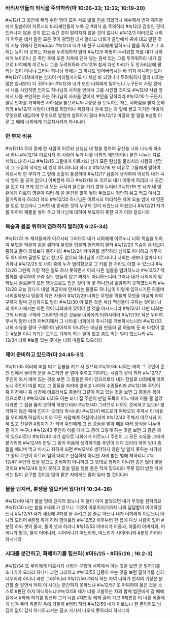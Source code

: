 ### 바리새인들의 외식을 주의하라(마 10:26-33; 12:32; 10:19-20)

#눅12/1 그 동안에 무리 수만 명이 모여 서로 밟힐 만큼 되었더니 예수께서 먼저 제자들에게 말씀하여 이르시되 바리새인들의 누룩 곧 #외식 을 주의하라
#눅12/2 감추인 것이 드러나지 않을 것이 없고 숨긴 것이 알려지지 않을 것이 없나니
#눅12/3 이러므로 너희가 어두운 데서 말한 모든 것이 광명한 데서 들리고 너희가 골방에서 귀에 대고 말한 것이 지붕 위에서 전파되리라
#눅12/4 내가 내 친구 너희에게 말하노니 몸을 죽이고 그 후에는 능히 더 못하는 자들을 두려워하지 말라
#눅12/5 마땅히 두려워할 자를 내가 너희에게 보이리니 곧 죽인 후에 또한 지옥에 던져 넣는 권세 있는 그를 두려워하라 내가 참으로 너희에게 이르노니 그를 두려워하라
#눅12/6 참새 다섯 마리가 두 앗사리온에 팔리는 것이 아니냐 그러나 하나님 앞에는 그 하나도 잊어버리시는 바 되지 아니하는도다
#눅12/7 너희에게는 심지어 머리털까지도 다 세신 바 되었나니 두려워하지 말라 너희는 많은 참새보다 더 귀하니라
#눅12/8 내가 또한 너희에게 말하노니 누구든지 사람 앞에서 나를 시인하면 인자도 하나님의 사자들 앞에서 그를 시인할 것이요
#눅12/9 사람 앞에서 나를 부인하는 자는 하나님의 사자들 앞에서 부인을 당하리라
#눅12/10 누구든지 말로 인자를 거역하면 사하심을 받으려니와 #성령 을 모독하는 자는 사하심을 받지 못하리라
#눅12/11 사람이 너희를 회당이나 위정자나 권세 있는 자 앞에 끌고 가거든 어떻게 무엇으로 대답하며 무엇으로 말할까 염려하지 말라
#눅12/12 마땅히 할 말을 #성령 이 곧 그 때에 너희에게 가르치시리라 하시니라

### 한 부자 비유

#눅12/13 무리 중에 한 사람이 이르되 선생님 내 형을 명하여 유산을 나와 나누게 하소서 하니
#눅12/14 이르시되 이 사람아 누가 나를 너희의 재판장이나 물건 나누는 자로 세웠느냐 하시고
#눅12/15 그들에게 이르시되 삼가 모든 탐심을 물리치라 사람의 생명이 그 소유의 넉넉한 데 있지 아니하니라 하시고
#눅12/16 또 비유로 그들에게 말하여 이르시되 한 부자가 그 밭에 소출이 풍성하매
#눅12/17 심중에 생각하여 이르되 내가 곡식 쌓아 둘 곳이 없으니 어찌할까 하고
#눅12/18 또 이르되 내가 이렇게 하리라 내 곳간을 헐고 더 크게 짓고 내 모든 곡식과 물건을 거기 쌓아 두리라
#눅12/19 또 내가 내 영혼에게 이르되 영혼아 여러 해 쓸 물건을 많이 쌓아 두었으니 평안히 쉬고 먹고 마시고 즐거워하자 하리라 하되
#눅12/20 하나님은 이르시되 어리석은 자여 오늘 밤에 네 영혼을 도로 찾으리니 그러면 네 준비한 것이 누구의 것이 되겠느냐 하셨으니
#눅12/21 자기를 위하여 재물을 쌓아 두고 하나님께 대하여 부요하지 못한 자가 이와 같으니라

### 목숨과 몸을 위하여 염려하지 말라(마 6:25-34)

#눅12/22  또 제자들에게 이르시되 그러므로 내가 너희에게 이르노니 너희 목숨을 위하여 무엇을 먹을까 몸을 위하여 무엇을 입을까 염려하지 말라
#눅12/23 목숨이 음식보다 중하고 몸이 의복보다 중하니라
#눅12/24 까마귀를 생각하라 심지도 아니하고 거두지도 아니하며 골방도 없고 창고도 없으되 하나님이 기르시나니 너희는 새보다 얼마나 더 귀하냐
#눅12/25 또 너희 중에 누가 염려함으로 그 키를 한 자라도 더할 수 있느냐
#눅12/26 그런즉 가장 작은 일도 하지 못하면서 어찌 다른 일들을 염려하느냐
#눅12/27 백합화를 생각하여 보라 실도 만들지 않고 짜지도 아니하느니라 그러나 내가 너희에게 말하노니 솔로몬의 모든 영광으로도 입은 것이 이 꽃 하나만큼 훌륭하지 못하였느니라
#눅12/28 오늘 있다가 내일 아궁이에 던져지는 들풀도 하나님이 이렇게 입히시거든 하물며 너희일까보냐 믿음이 작은 자들아
#눅12/29 너희는 무엇을 먹을까 무엇을 마실까 하여 구하지 말며 근심하지도 말라
#눅12/30 이 모든 것은 세상 백성들이 구하는 것이라 너희 아버지께서는 이런 것이 너희에게 있어야 할 것을 아시느니라
#눅12/31 다만 너희는 그의 나라를 구하라 그리하면 이런 것들을 너희에게 더하시리라
#눅12/32 적은 무리여 무서워 말라 너희 아버지께서 그 나라를 너희에게 주시기를 기뻐하시느니라
#눅12/33 너희 소유를 팔아 구제하여 낡아지지 아니하는 배낭을 만들라 곧 하늘에 둔 바 다함이 없는 #보물 이니 거기는 도둑도 가까이 하는 일이 없고 좀도 먹는 일이 없느니라
#눅12/34 너희 #보물 있는 곳에는 너희 마음도 있으리라

### 깨어 준비하고 있으라(마 24:45-51)

#눅12/35 허리에 띠를 띠고 등불을 켜고 서 있으라
#눅12/36 너희는 마치 그 주인이 혼인 집에서 돌아와 문을 두드리면 곧 열어 주려고 기다리는 사람과 같이 되라
#눅12/37 주인이 와서 깨어 있는 것을 보면 그 종들은 복이 있으리로다 내가 진실로 너희에게 이르노니 주인이 띠를 띠고 그 종들을 자리에 앉히고 나아와 수종들리라
#눅12/38 주인이 혹 이경에나 혹 삼경에 이르러서도 종들이 그같이 하고 있는 것을 보면 그 종들은 복이 있으리로다
#눅12/39 너희도 아는 바니 집 주인이 만일 도둑이 어느 때에 이를 줄 알았더라면 그 집을 뚫지 못하게 하였으리라
#눅12/40 그러므로 너희도 준비하고 있으라 생각하지 않은 때에 인자가 오리라 하시니라
#눅12/41 베드로가 여짜오되 주께서 이 비유를 우리에게 하심이니이까 모든 사람에게 하심이니이까
#눅12/42 주께서 이르시되 지혜 있고 진실한 #청지기 가 되어 주인에게 그 집 종들을 맡아 때를 따라 양식을 나누어 줄 자가 누구냐
#눅12/43 주인이 이를 때에 그 종이 그렇게 하는 것을 보면 그 종은 복이 있으리로다
#눅12/44 내가 참으로 너희에게 이르노니 주인이 그 모든 소유를 그에게 맡기리라
#눅12/45 만일 그 종이 마음에 생각하기를 주인이 더디 오리라 하여 남녀 종들을 때리며 먹고 마시고 취하게 되면
#눅12/46 생각하지 않은 날 알지 못하는 시각에 그 종의 주인이 이르러 엄히 때리고 신실하지 아니한 자의 받는 벌에 처하리니
#눅12/47 주인의 뜻을 알고도 준비하지 아니하고 그 뜻대로 행하지 아니한 종은 많이 맞을 것이요
#눅12/48 알지 못하고 맞을 일을 행한 종은 적게 맞으리라 무릇 많이 받은 자에게는 많이 요구할 것이요 많이 맡은 자에게는 많이 달라 할 것이니라

### 불을 던지러, 분쟁을 일으키러 왔다(마 10:34-36)

#눅12/49 내가 불을 땅에 던지러 왔노니 이 불이 이미 붙었으면 내가 무엇을 원하리요
#눅12/50 나는 받을 #세례 가 있으니 그것이 이루어지기까지 나의 답답함이 어떠하겠느냐
#눅12/51 내가 세상에 #화평 을 주려고 온 줄로 아느냐 내가 너희에게 이르노니 아니라 도리어 #분쟁 하게 하려 함이로라
#눅12/52 이후부터 한 집에 다섯 사람이 있어 #분쟁 하되 셋이 둘과, 둘이 셋과 하리니
#눅12/53 아버지가 아들과, 아들이 아버지와, 어머니가 딸과, 딸이 어머니와, 시어머니가 며느리와, 며느리가 시어머니와 #분쟁 하리라 하시니라

### 시대를 분간하고, 화해하기를 힘쓰라( #마5/25 - #마5/26 ; 16:2-3)

#눅12/54  또 무리에게 이르시되 너희가 구름이 서쪽에서 이는 것을 보면 곧 말하기를 소나기가 오리라 하나니 과연 그러하고
#눅12/55 남풍이 부는 것을 보면 말하기를 심히 더우리라 하나니 과연 그러하니라
#눅12/56 #외식 하는 자여 너희가 천지의 기상은 분간할 줄 알면서 어찌 이 시대는 분간하지 못하느냐
#눅12/57 또 어찌하여 옳은 것을 스스로 #판단 하지 아니하느냐
#눅12/58 네가 너를 고발하는 자와 함께 법관에게 갈 때에 길에서 #화해 하기를 힘쓰라 그가 너를 #재판장 에게 끌어 가고 #재판장 이 너를 옥졸에게 넘겨 주어 옥졸이 옥에 가둘까 #염려 하라
#눅12/59 네게 이르노니 한 푼이라도 남김이 없이 갚지 아니하고서는 결코 거기서 나오지 못하리라 하시니라
